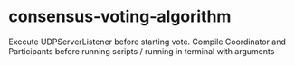 # consensus-voting-algorithm

Execute UDPServerListener before starting vote.
Compile Coordinator and Participants before running scripts / running in terminal with arguments
